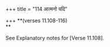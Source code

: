 +++
title = "114 आत्मनो यदि"

+++
**(verses 11.108-116)  
**

See Explanatory notes for [Verse
11.108].




